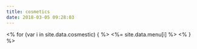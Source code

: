 ```yaml
---
title: cosmetics
date: 2018-03-05 09:28:03
---
```


<% for (var i in site.data.cosmestic) { %>
 <%= site.data.menu[i] %>
<% } %>